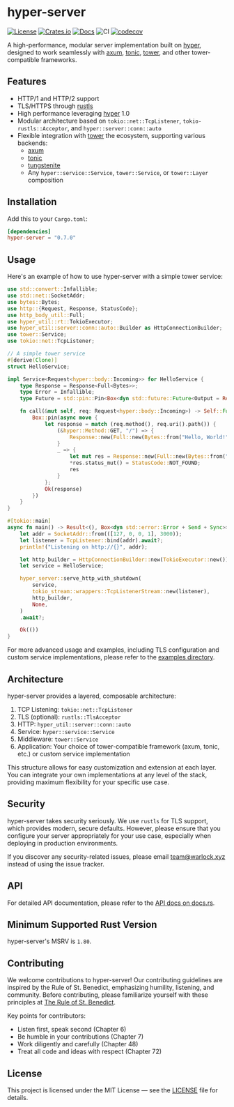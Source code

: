 # hyper-server

[![License](https://img.shields.io/crates/l/hyper-server)](https://choosealicense.com/licenses/mit/)
[![Crates.io](https://img.shields.io/crates/v/hyper-server)](https://crates.io/crates/hyper-server)
[![Docs](https://img.shields.io/crates/v/hyper-server?color=blue&label=docs)](https://docs.rs/hyper-server/)
![CI](https://github.com/warlock-labs/hyper-server/actions/workflows/CI.yml/badge.svg)
[![codecov](https://codecov.io/gh/warlock-labs/hyper-server/branch/master/graph/badge.svg?token=8W5MEJQSW6)](https://codecov.io/gh/warlock-labs/hyper-server)

A high-performance, modular server implementation built on [hyper], designed to 
work seamlessly with [axum], [tonic], [tower], and other tower-compatible 
frameworks.

## Features

- HTTP/1 and HTTP/2 support
- TLS/HTTPS through [rustls]
- High performance leveraging [hyper] 1.0
- Modular architecture based on `tokio::net::TcpListener`, `tokio-rustls::Acceptor`, and `hyper::server::conn::auto`
- Flexible integration with [tower] the ecosystem, supporting various backends:
    - [axum]
    - [tonic]
    - [tungstenite]
    - Any `hyper::service::Service`, `tower::Service`, or `tower::Layer` composition

## Installation

Add this to your `Cargo.toml`:

```toml
[dependencies]
hyper-server = "0.7.0"
```

## Usage

Here's an example of how to use hyper-server with a simple tower service:

```rust
use std::convert::Infallible;
use std::net::SocketAddr;
use bytes::Bytes;
use http::{Request, Response, StatusCode};
use http_body_util::Full;
use hyper_util::rt::TokioExecutor;
use hyper_util::server::conn::auto::Builder as HttpConnectionBuilder;
use tower::Service;
use tokio::net::TcpListener;

// A simple tower service
#[derive(Clone)]
struct HelloService;

impl Service<Request<hyper::body::Incoming>> for HelloService {
    type Response = Response<Full<Bytes>>;
    type Error = Infallible;
    type Future = std::pin::Pin<Box<dyn std::future::Future<Output = Result<Self::Response, Self::Error>> + Send>>;

    fn call(&mut self, req: Request<hyper::body::Incoming>) -> Self::Future {
        Box::pin(async move {
            let response = match (req.method(), req.uri().path()) {
                (&hyper::Method::GET, "/") => {
                    Response::new(Full::new(Bytes::from("Hello, World!")))
                }
                _ => {
                    let mut res = Response::new(Full::new(Bytes::from("Not Found")));
                    *res.status_mut() = StatusCode::NOT_FOUND;
                    res
                }
            };
            Ok(response)
        })
    }
}

#[tokio::main]
async fn main() -> Result<(), Box<dyn std::error::Error + Send + Sync>> {
    let addr = SocketAddr::from(([127, 0, 0, 1], 3000));
    let listener = TcpListener::bind(addr).await?;
    println!("Listening on http://{}", addr);

    let http_builder = HttpConnectionBuilder::new(TokioExecutor::new());
    let service = HelloService;

    hyper_server::serve_http_with_shutdown(
        service,
        tokio_stream::wrappers::TcpListenerStream::new(listener),
        http_builder,
        None,
    )
    .await?;

    Ok(())
}
```

For more advanced usage and examples, including TLS configuration and custom service implementations, please refer to the [examples directory](/examples).

## Architecture

hyper-server provides a layered, composable architecture:

1. TCP Listening: `tokio::net::TcpListener`
2. TLS (optional): `rustls::TlsAcceptor`
3. HTTP: `hyper_util::server::conn::auto`
4. Service: `hyper::service::Service`
5. Middleware: `tower::Service`
6. Application: Your choice of tower-compatible framework (axum, tonic, etc.) or custom service implementation

This structure allows for easy customization and extension at each layer. You 
can integrate your own implementations at any level of the stack, providing 
maximum flexibility for your specific use case.

## Security

hyper-server takes security seriously. We use `rustls` for TLS support, which 
provides modern, secure defaults. However, please ensure that you configure 
your server appropriately for your use case, especially when deploying in 
production environments.

If you discover any security-related issues, please email team@warlock.xyz 
instead of using the issue tracker.

## API

For detailed API documentation, please refer to the [API docs on docs.rs](https://docs.rs/hyper-server/).

## Minimum Supported Rust Version

hyper-server's MSRV is `1.80`.

## Contributing

We welcome contributions to hyper-server! Our contributing guidelines are 
inspired by the Rule of St. Benedict, emphasizing humility, listening, 
and community. Before contributing, please familiarize yourself with these 
principles at [The Rule of St. Benedict](http://www.benedictfriend.org/the-rule.html).

Key points for contributors:

- Listen first, speak second (Chapter 6)
- Be humble in your contributions (Chapter 7)
- Work diligently and carefully (Chapter 48)
- Treat all code and ideas with respect (Chapter 72)

## License

This project is licensed under the MIT License — see 
the [LICENSE](/LICENSE) file for details.

[axum]: https://crates.io/crates/axum
[hyper]: https://crates.io/crates/hyper
[rustls]: https://crates.io/crates/rustls
[tower]: https://crates.io/crates/tower
[tonic]: https://crates.io/crates/tonic
[tungstenite]: https://crates.io/crates/tungstenite